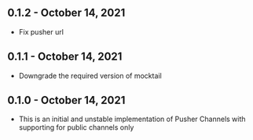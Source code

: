 ## 0.1.2 - October 14, 2021

- Fix pusher url

## 0.1.1 - October 14, 2021

- Downgrade the required version of mocktail

## 0.1.0 - October 14, 2021

- This is an initial and unstable implementation of Pusher Channels with supporting for public channels only
